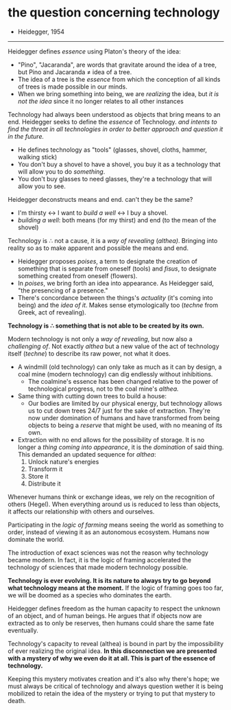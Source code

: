 # the question concerning technology

- Heidegger, 1954

---

Heidegger defines *essence* using Platon's theory of the idea:

- "Pino", "Jacaranda", are words that gravitate around the idea of a tree, but Pino and Jacaranda ≠ idea of a tree.
- The idea of a tree is the *essence* from which the conception of all kinds of trees is made possible in our minds.
- When we bring something into being, we are *realizing* the idea, but *it is not the idea* since it no longer relates to all other instances

Technology had always been understood as objects that bring means to an end. Heidegger seeks to define the *essence* of Technology. *and intents to find the threat in all technologies in order to better approach and question it in the future.*

- He defines technology as "tools" (glasses, shovel, cloths, hammer, walking stick)
- You don't buy a shovel to have a shovel, you buy it as a technology that will allow you to do *something*.
- You don't buy glasses to need glasses, they're a technology that will allow you to see.

Heidegger deconstructs means and end. can't they be the same?

- I'm thirsty ↔ I want to *build a well* ↔ I buy a shovel.
- *building a well*: both means (for my thirst) and end (to the mean of the shovel)

Technology is ∴ not a cause, it is a *way of revealing* (*althea)*. Bringing into reality so as to make apparent and possible the means and end.

- Heidegger proposes *poises*, a term to designate the creation of something that is separate from oneself (tools) and *fisus*, to designate something created from oneself (flowers).
- In *poises*, we bring forth an idea into appearance. As Heidegger said, "the presencing of a presence."
- There's concordance between the things's *actuality* (it's coming into being) and the *idea of it*. Makes sense etymologically too (*techne* from Greek, act of revealing).

**Technology is ∴ something that is not able to be created by its own.**

Modern technology is not only a *way of revealing*, but now also a *challenging of*. Not exactly *althea* but a new value of the act of technology itself (*techne*) to describe its raw power, not what it does.

- A windmill (old technology) can only take as much as it can by design, a coal mine (modern technology) can dig endlessly without inhibitions.
   - The coalmine's essence has been changed relative to the power of technological progress, not to the coal mine's *althea.*
- Same thing with cutting down trees to build a house:
   - Our bodies are limited by our physical energy, but technology allows us to cut down trees 24/7 just for the sake of extraction. They're now under domination of humans and have transformed from being objects to being a *reserve* that might be used, with no meaning of its own.
- Extraction with no end allows for the possibility of storage. It is no longer a *thing coming into appearance*, it is the *domination* of said thing. This demanded an updated sequence for *althea*:
   1. Unlock nature's energies
   2. Transform it
   3. Store it
   4. Distribute it

Whenever humans think or exchange ideas, we rely on the recognition of others (Hegel). When everything around us is reduced to less than objects, it affects our relationship with others and ourselves.

Participating in the *logic of farming* means seeing the world as something to order, instead of viewing it as an autonomous ecosystem. Humans now dominate the world.

The introduction of exact sciences was not the reason why technology became modern. In fact, it is the logic of framing accelerated the technology of sciences that made modern technology possible.

**Technology is ever evolving. It is its nature to always try to go beyond what technology means at the moment.** If the logic of framing goes too far, we will be doomed as a species who dominates the earth.

Heidegger defines freedom as the human capacity to respect the unknown of an object, and of human beings. He argues that if objects now are extracted as to only be reserves, then humans could share the same fate eventually.

Technology's capacity to reveal (althea) is bound in part by the impossibility of ever realizing the original idea. **In this disconnection we are presented with a mystery of why we even do it at all. This is part of the essence of technology.**

Keeping this mystery motivates creation and it's also why there's hope; we must always be critical of technology and always question wether it is being mobilized to retain the idea of the mystery or trying to put that mystery to death.

